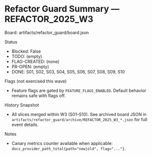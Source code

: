 # Refactor Guard Summary — REFACTOR_2025_W3

Board: artifacts/refactor_guard/board.json

Status
- Blocked: False
- TODO: (empty)
- FLAG-CREATED: (none)
- PR-OPEN: (empty)
- DONE: S01, S02, S03, S04, S05, S06, S07, S08, S09, S10

Flags (not exercised this wave)
- Feature flags are gated by `FEATURE_FLAGS_ENABLED`. Default behavior remains safe with flags off.

History Snapshot
- All slices merged within W3 (S01–S10). See archived board JSON in `artifacts/refactor_guard/archive/REFACTOR_2025_W3_*.json` for full event details.

Notes
- Canary metrics counter available when applicable: `docs_provider_path_total{path="new|old", flag="..."}`.
